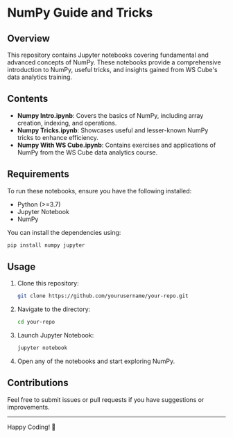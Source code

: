 # NumPy Guide and Tricks

## Overview
This repository contains Jupyter notebooks covering fundamental and advanced concepts of NumPy. These notebooks provide a comprehensive introduction to NumPy, useful tricks, and insights gained from WS Cube's data analytics training.

## Contents
- **Numpy Intro.ipynb**: Covers the basics of NumPy, including array creation, indexing, and operations.
- **Numpy Tricks.ipynb**: Showcases useful and lesser-known NumPy tricks to enhance efficiency.
- **Numpy With WS Cube.ipynb**: Contains exercises and applications of NumPy from the WS Cube data analytics course.

## Requirements
To run these notebooks, ensure you have the following installed:
- Python (>=3.7)
- Jupyter Notebook
- NumPy

You can install the dependencies using:
```bash
pip install numpy jupyter
```

## Usage
1. Clone this repository:
   ```bash
   git clone https://github.com/yourusername/your-repo.git
   ```
2. Navigate to the directory:
   ```bash
   cd your-repo
   ```
3. Launch Jupyter Notebook:
   ```bash
   jupyter notebook
   ```
4. Open any of the notebooks and start exploring NumPy.

## Contributions
Feel free to submit issues or pull requests if you have suggestions or improvements.

---
Happy Coding! 🚀

